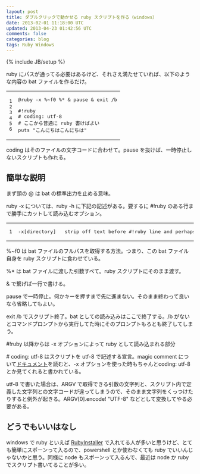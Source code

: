```yaml
---
layout: post
title: ダブルクリックで動かせる ruby スクリプトを作る（windows）
date: 2013-02-01 11:18:00 UTC
updated: 2013-04-23 01:42:56 UTC
comments: false
categories: blog
tags: Ruby Windows
---
```

{% include JB/setup %}

<p>ruby にパスが通ってる必要はあるけど、それさえ満たせていれば、以下のような内容の bat ファイルを作るだけ。</p><table class="syntaxtable"><tr><td class="linenos"><div class="linenodiv"><pre>1<br />2<br />3<br />4<br />5<br />6</pre></div></td><td class="code"><div class="syntax"><pre>@ruby -x %~f0 %* &amp; pause &amp; exit /b<br /><br />#!ruby<br /># coding: utf-8<br /># ここから普通に ruby 書けばよい<br />puts &quot;こんにちはこんにちは&quot;<br /></pre></div></td></tr></table> <p>coding はそのファイルの文字コードに合わせて。pause を抜けば、一時停止しないスクリプトも作れる。</p><h2>簡単な説明</h2><p>まず頭の @ は bat の標準出力を止める意味。</p><p>ruby -x については、ruby -h に下記の記述がある。要するに #!ruby のある行まで勝手にカットして読み込むオプション。</p><table class="syntaxtable"><tr><td class="linenos"><div class="linenodiv"><pre>1</pre></div></td><td class="code"><div class="syntax"><pre>-x[directory]   strip off text before #!ruby line and perhaps cd to directory<br /></pre></div></td></tr></table> <p>%~f0 は bat ファイルのフルパスを取得する方法。つまり、この bat ファイル自身を ruby スクリプトに食わせている。</p><p>%* は bat ファイルに渡した引数すべて。ruby スクリプトにそのまま渡す。</p><p>&amp; で繋げば一行で書ける。</p><p>pause で一時停止。何かキーを押すまで先に進まない。そのまま終わって良いなら省略してもよい。</p><p>exit /b でスクリプト終了。bat としての読み込みはここで終了する。/b がないとコマンドプロンプトから実行してた時にそのプロンプトもろとも終了してしまう。</p><p>#!ruby 以降からは -x オプションによって ruby として読み込まれる部分</p><p># coding: utf-8 はスクリプトを utf-8 で記述する宣言。magic comment について<a href="http://doc.ruby-lang.org/ja/1.9.3/doc/spec=2fm17n.html#magic_comment">ドキュメント</a>を読むと、-x オプションを使った時もちゃんとcoding: utf-8 とか見てくれると書かれている。</p><p>utf-8 で書いた場合は、ARGV で取得できる引数の文字列と、スクリプト内で定義した文字列との文字コードが違ってしまうので、そのまま文字列をくっつけたりすると例外が起きる。ARGV[0].encode! "UTF-8" などとして変換してやる必要がある。</p><h2>どうでもいいはなし</h2><p>windows で ruby といえば <a href="http://rubyinstaller.org/">RubyInstaller</a> で入れてる人が多いと思うけど、とても簡単にスポーンって入るので、powershell とか使わなくても ruby でいいんじゃないかと思う。同様に node もスポーンって入るんで、最近は node か ruby でスクリプト書いてることが多い。</p>